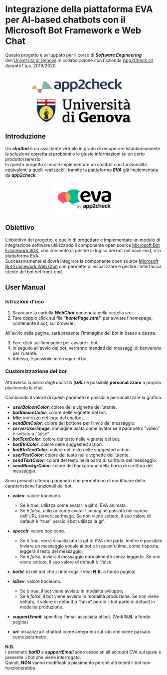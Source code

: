 # Integrazione della piattaforma EVA per AI-based chatbots con il Microsoft Bot Framework e Web Chat

Questo progetto è sviluppato per il corso di ***Software Engineering*** dell'[Università di Genova](https://github.com/UniGe) in collaborazione con l'azienda [App2Check srl](https://www.app2check.com/it/) durante l'a.a. 2019/2020.

<p align="center">
	<img width = "300px" src = "./docs/references/immagini/logoApp2Check.png"/>
	&emsp;&emsp;&emsp;
	<img width = "300px" src = "./docs/references/immagini/logoUnige.png"/>
</p>

## Introduzione
Un ***chatbot*** è un assistente virtuale in grado di recuperare istantaneamente la soluzione corretta ai problemi o le giuste informazioni su un certo prodotto/servizio.<br>
In questo progetto si vuole implementare un chatbot con funzionalità equivalenti a quelli realizzabili tramite la piattaforma ***EVA*** già implementata da ***app2check***.

<p align="center">
	<img width = "200px" src = "./docs/references/immagini/logoEva.png"/>
</p>

## Obiettivo
L'obiettivo del progetto, è quello di progettare e implementare un modulo di integrazione software utilizzando il componente open source [Microsoft Bot Framework SDK](https://github.com/microsoft/botframework-sdk), che consente di gestire la logica dei bot nel back-end, e la piattaforma EVA.<br>
Successivamente si dovrà integrare la componente open source [Microsoft Bot Framework Web Chat](https://github.com/microsoft/BotFramework-WebChat) che permette di visualizzare e gestire l'interfaccia utente del bot nel front-end.

## User Manual
### Istruzioni d'uso
1. Scaricare la cartella ***WebChat*** contenuta nella cartella *src*;
2. Fare doppio click sul file "***homePage.html***" per avviare l'homepage, contenente il bot, sul browser;

All'avvio della pagina, sarà presente l'immagine del bot in basso a destra.

3. Fare click sull'immagine per avviare il bot.
4. In seguito all'avvio del bot, verranno mandati dei messaggi di benvenuto per l'utente.
5. Adesso, è possibile interrogare il bot.

### Customizzazione del bot
Attraverso la *barra degli indirizzi* (***URL***) è possibile **personalizzare** a proprio piacimento la chat.

Cambiando il valore di questi parametri è possibile personalizzare la grafica:
- ***userBaloonColor***: colore delle vignette dell’utente.
- ***botBaloonColor***: colore delle vignette del bot.
- ***title***: indirizzo del logo del chatbot.
- ***sendBtnColor***: colore del bottone per l’invio del messaggio.
- ***serverUserImage***: immagine usata come avatar se il parametro “video” è settato a “false”.
- ***botTextColor***: colore del testo nelle vignette del bot.
- ***botBtnColor***: colore delle suggested action.
- ***botBtnTextColor***: colore del testo delle suggested action.
- ***userTextColor***: colore del testo nelle vignette dell’utente.
- ***sendTextColor***: colore del testo nella barra di scrittura del messaggio.
- ***sendBackgrColor***: colore del background della barra di scrittura del messaggio.

Sono presenti ulteriori parametri che permettono di modificare delle caratteristiche funzionali del bot.

- ***video***: valore booleano.
	- Se è *true*, utilizza come avatar la gif di EVA animata.
	- Se è *false*, utilizza come avatar l’immagine passata nel campo dell’URL serverUserImage.
Se non viene settato, il suo valore di default è “true” perciò il bot utilizza la gif.

- ***speech***: valore booleano.
	- Se è *true*, verrà visualizzata la gif di EVA che parla, inoltre è possibile inviare un messaggio vocale al bot e in quest'ultimo, come risposta, leggerà il testo del messaggio;
	- Se è *false*, invierà il messaggio normalmente senza leggerlo.
Se non viene settato, il suo valore di default è “false.

- ***botId***: id del bot che si interroga. (Vedi **N.B.** a fondo pagina)

- ***isDev***: valore booleano.
	- Se è *true*, il bot viene avviato in modalità sviluppo;
	- Se è *false*, il bot viene avviato in modalità produzione.
Se non viene settato, il valore di default p “false” perciò il bot parte di default in modalità produzione.

- ***supportEmail***: specifica l’email associata al bot. (Vedi **N.B.** a fondo pagina)

- ***url***: visualizza il chatbot come anteprima sul sito che viene passato come parametro.

**N.B.** <br>
I parametri ***botID*** e ***supportEmail*** sono associati all'account EVA sul quale è presente il bot che viene interrogato. <br>
Quindi, **NON** vanno modificati a piacimento perché altrimenti il bot non funzionerebbe.
